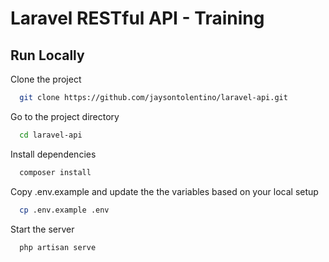 # Laravel RESTful API - Training

## Run Locally

Clone the project

```bash
  git clone https://github.com/jaysontolentino/laravel-api.git
```

Go to the project directory

```bash
  cd laravel-api
```

Install dependencies

```bash
  composer install
```

Copy .env.example and update the the variables based on your local setup

```bash
  cp .env.example .env
```

Start the server

```bash
  php artisan serve
```
